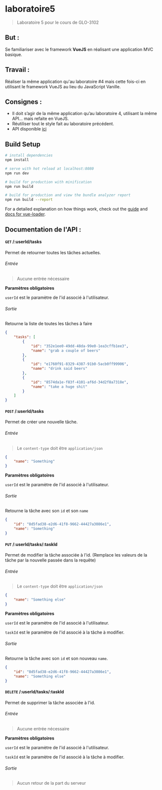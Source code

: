 # laboratoire5

> Laboratoire 5 pour le cours de GLO-3102

## But : 
Se familiariser avec le framework **VueJS** en réalisant une application MVC basique.

## Travail :
Réaliser la même application qu'au laboratoire \#4 mais cette fois-ci en utilisant le framework VueJS au lieu du JavaScript Vanille.

## Consignes :
* Il doit s’agir de la même application qu’au laboratoire 4,
utilisant la même API... mais refaite en VueJS.
* Réutiliser tout le style fait au laboratoire précédent.
* API disponible [ici](https://glo3102lab4.herokuapp.com/)

## Build Setup

``` bash
# install dependencies
npm install

# serve with hot reload at localhost:8080
npm run dev

# build for production with minification
npm run build

# build for production and view the bundle analyzer report
npm run build --report
```

For a detailed explanation on how things work, check out the [guide](http://vuejs-templates.github.io/webpack/) and [docs for vue-loader](http://vuejs.github.io/vue-loader).

## Documentation de l'API :

#### <code>GET</code> /:userId/tasks

Permet de retourner toutes les tâches actuelles.

###### Entrée

>Aucune entrée nécessaire

**Paramètres obligatoires**

`userId` est le paramètre de l'id associé à l'utilisateur.

###### Sortie
Retourne la liste de toutes les tâches à faire
```JSON
{
    "tasks": [
        {
            "id": "352e1ee0-49dd-48da-99e0-1ea3cffb1ee3",
            "name": "grab a couple of beers"
        },
        {
            "id": "e1760f91-8329-4387-91b0-5acb0ff99906",
            "name": "drink said beers"
        },
        {
            "id": "8574da1e-f83f-4101-af6d-34d2f8a7318e",
            "name": "take a huge shit"
        }
    ]
}
```

#### <code>POST</code> /:userId/tasks

Permet de créer une nouvelle tâche.

###### Entrée

>Le `content-type` doit être `application/json`

```JSON
{
	"name": "Something"
}
```

**Paramètres obligatoires**

`userId` est le paramètre de l'id associé à l'utilisateur.

###### Sortie
Retourne la tâche avec son `id` et son `name`
```JSON
{
    "id": "8d5fad38-e2d6-41f8-9662-44427a3086e1",
    "name": "Something"
}
```

#### <code>PUT</code> /:userId/tasks/:taskId

Permet de modifier la tâche associée à l'id. (Remplace les valeurs de la tâche par la nouvelle passée dans la requête)

###### Entrée

>Le `content-type` doit être `application/json`

```JSON
{
	"name": "Something else"
}
```

**Paramètres obligatoires**

`userId` est le paramètre de l'id associé à l'utilisateur.

`taskId` est le paramètre de l'id associé à la tâche à modifier.

###### Sortie
Retourne la tâche avec son `id` et son nouveau `name`.
```JSON
{
    "id": "8d5fad38-e2d6-41f8-9662-44427a3086e1",
    "name": "Something else"
}
```

#### <code>DELETE</code> /:userId/tasks/:taskId

Permet de supprimer la tâche associée à l'id.

###### Entrée

>Aucune entrée nécessaire

**Paramètres obligatoires**

`userId` est le paramètre de l'id associé à l'utilisateur.

`taskId` est le paramètre de l'id associé à la tâche à modifier.


###### Sortie
>Aucun retour de la part du serveur
